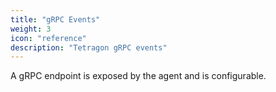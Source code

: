 ```yaml
---
title: "gRPC Events"
weight: 3
icon: "reference"
description: "Tetragon gRPC events"
---
```


A gRPC endpoint is exposed by the agent and is configurable.
